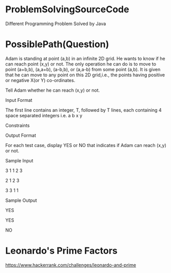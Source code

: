 # ProblemSolvingSourceCode
Different Programming Problem Solved by Java

# PossiblePath(Question)

Adam is standing at point (a,b) in an infinite 2D grid. He wants to know if he can reach point (x,y) or not. The only operation he can do is to move to point (a+b,b), (a,a+b), (a-b,b), or (a,a-b) from some point (a,b). It is given that he can move to any point on this 2D grid,i.e., the points having positive or negative X(or Y) co-ordinates.

Tell Adam whether he can reach (x,y) or not.

Input Format

The first line contains an integer, T, followed by T lines, each containing 4 space separated integers i.e. a b x y

Constraints

Output Format

For each test case, display YES or NO that indicates if Adam can reach (x,y) or not.

Sample Input

 3
 1 1 2 3
 
 2 1 2 3
 
 3 3 1 1
 
 Sample Output

 YES

 YES

 NO



# Leonardo's Prime Factors

https://www.hackerrank.com/challenges/leonardo-and-prime
